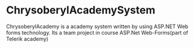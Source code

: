 ChrysoberylAcademySystem
========================

ChrysoberylAcademy is a academy system written by using ASP.NET Web forms technology. Its a team project in course ASP.Net Web-Forms(part of Telerik academy)
